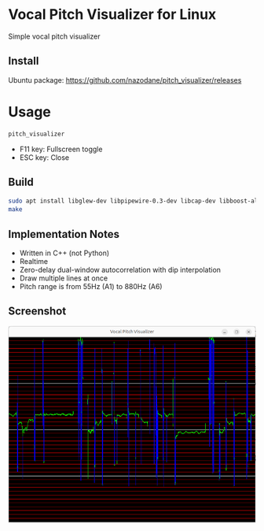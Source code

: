 # Vocal Pitch Visualizer for Linux
Simple vocal pitch visualizer

## Install
Ubuntu package: https://github.com/nazodane/pitch_visualizer/releases

# Usage
```sh
pitch_visualizer
```
* F11 key: Fullscreen toggle
* ESC key: Close

## Build
```sh
sudo apt install libglew-dev libpipewire-0.3-dev libcap-dev libboost-all-dev
make
```

## Implementation Notes
* Written in C++ (not Python)
* Realtime
* Zero-delay dual-window autocorrelation with dip interpolation
* Draw multiple lines at once
* Pitch range is from 55Hz (A1) to 880Hz (A6)

## Screenshot
![Screenshot of the Vocal Pitch Visualizer](screenshot.png)

